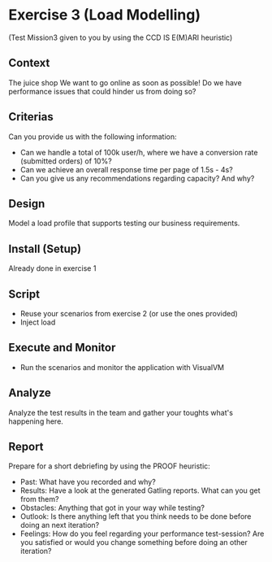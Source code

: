 Exercise 3 (Load Modelling)
==========
(Test Mission3 given to you by using the CCD IS E(M)ARI heuristic)

Context
---------------
The juice shop
 We want to go online as soon as possible! 
 Do we have performance issues that could hinder us from doing so?

Criterias
---------------
Can you provide us with the following information:
- Can we handle a total of 100k user/h, where we have a conversion rate (submitted orders) of 10%?
- Can we achieve an overall response time per page of 1.5s - 4s?
- Can you give us any recommendations regarding capacity? And why?

Design
---------------
Model a load profile that supports testing our business requirements.

Install (Setup)
---------------
Already done in exercise 1

Script
---------------
- Reuse your scenarios from exercise 2 (or use the ones provided)
- Inject load
    
Execute and Monitor
---------------
- Run the scenarios and monitor the application with VisualVM

Analyze
---------------
Analyze the test results in the team and gather your toughts what's happening here.

Report
---------------
Prepare for a short debriefing by using the PROOF heuristic:
- Past: What have you recorded and why?
- Results: Have a look at the generated Gatling reports. What can you get from them?
- Obstacles: Anything that got in your way while testing? 
- Outlook: Is there anything left that you think needs to be done before doing an next iteration?
- Feelings: How do you feel regarding your performance test-session? Are you satisfied or would you change something before doing an other iteration?
